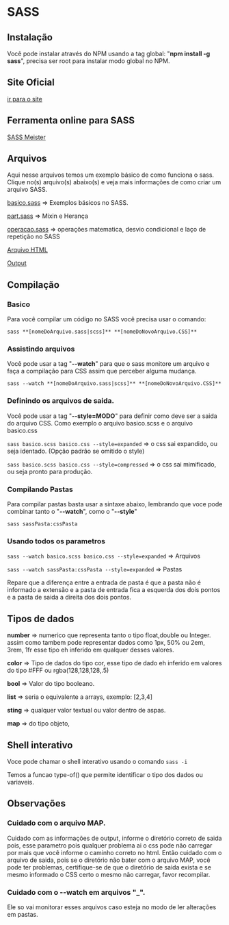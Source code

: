 # SASS
## Instalação
Você pode instalar através do NPM usando a tag global: "**npm install -g sass**", precisa ser root para instalar modo global no NPM.

## Site Oficial
[ir para o site](https://www.sassmeister.com/)

## Ferramenta online para SASS
[SASS Meister](https://www.sassmeister.com/)

## Arquivos
Aqui nesse arquivos temos um exemplo básico de como funciona o sass. Clique no(s) arquivo(s) abaixo(s) e veja mais informações de como criar um arquivo SASS.

[basico.sass](./basico.scss) => Exemplos básicos no SASS.

[part.sass](./_part.scss) => Mixin e Herança

[operacao.sass](./_operacao.scss) => operações matematica, desvio condicional e laço de repetição no SASS

[Arquivo HTML](./index.html)

[Output](./basico.css)

## Compilação
### Basico
Para você compilar um código no SASS você precisa usar o comando:

```sass **[nomeDoArquivo.sass|scss]** **[nomeDoNovoArquivo.CSS]**```

### Assistindo arquivos
Você pode usar a tag "**--watch**" para que o sass monitore um arquivo e faça a compilação para CSS assim que perceber alguma mudança.

```sass --watch **[nomeDoArquivo.sass|scss]** **[nomeDoNovoArquivo.CSS]**```

### Definindo os arquivos de saida.
Você pode usar a tag "**--style=MODO**" para definir como deve ser a saida do arquivo CSS. Como exemplo o arquivo basico.scss e o arquivo basico.css

``sass basico.scss basico.css --style=expanded`` => o css sai expandido, ou seja identado. (Opção padrão se omitido o style)

``sass basico.scss basico.css --style=compressed`` => o css sai mimificado, ou seja pronto para produção.

### Compilando Pastas
Para compilar pastas basta usar a sintaxe abaixo, lembrando que voce pode combinar tanto o "**--watch**", como o "**--style**"

``sass sassPasta:cssPasta``

### Usando todos os parametros
``sass --watch basico.scss basico.css --style=expanded`` => Arquivos

``sass --watch sassPasta:cssPasta --style=expanded`` => Pastas

Repare que a diferença entre a entrada de pasta é que a pasta não é informado a extensão e a pasta de entrada fica a esquerda dos dois pontos e a pasta de saida a direita dos dois pontos.

## Tipos de dados

**number** => numerico que representa tanto o tipo float,double ou Integer. assim como tambem pode representar dados como 1px, 50% ou 2em, 3rem, 1fr esse tipo eh inferido em qualquer desses valores.

**color** => Tipo de dados do tipo cor, esse tipo de dado eh inferido em valores do tipo #FFF ou rgba(128,128,128,.5)

**bool** => Valor do tipo booleano.

**list** => seria o equivalente a arrays, exemplo: [2,3,4]

**sting** => qualquer valor textual ou valor dentro de aspas.

**map** => do tipo objeto, 

## Shell interativo
Voce pode chamar o shell interativo usando o comando ``sass -i``

Temos a funcao type-of() que permite identificar o tipo dos dados ou variaveis.

## Observações
### Cuidado com o arquivo MAP.
Cuidado com as informações de output, informe o diretório correto de saida pois, esse parametro pois qualquer problema ai o css pode não carregar por mais que você informe o caminho correto no html. Então cuidado com o arquivo de saida, pois se o diretório não bater com o arquivo MAP, você pode ter problemas, certifique-se de que o diretório de saida exista e se mesmo informado
o CSS certo o mesmo não carregar, favor recompilar.

### Cuidado com o --watch em arquivos "_". 
Ele so vai monitorar esses arquivos caso esteja no modo de ler alterações em pastas.


